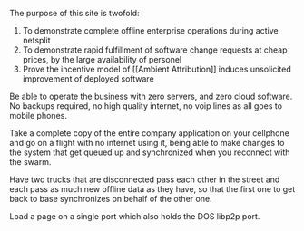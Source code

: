 The purpose of this site is twofold:
1. To demonstrate complete offline enterprise operations during active netsplit
2. To demonstrate rapid fulfillment of software change requests at cheap prices, by the large availability of personel
3. Prove the incentive model of [[Ambient Attribution]] induces unsolicited improvement of deployed software

Be able to operate the business with zero servers, and zero cloud software.  No backups required, no high quality internet, no voip lines as all goes to mobile phones.

Take a complete copy of the entire company application on your cellphone and go on a flight with no internet using it, being able to make changes to the system that get queued up and synchronized when you reconnect with the swarm.

Have two trucks that are disconnected pass each other in the street and each pass as much new offline data as they have, so that the first one to get back to base synchronizes on behalf of the other one.

Load a page on a single port which also holds the DOS libp2p port.